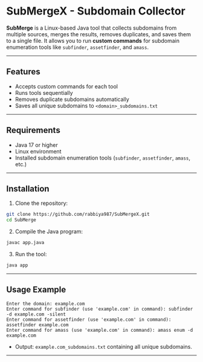 # SubMergeX - Subdomain Collector

**SubMerge** is a Linux-based Java tool that collects subdomains from multiple sources, merges the results, removes duplicates, and saves them to a single file. It allows you to run **custom commands** for subdomain enumeration tools like `subfinder`, `assetfinder`, and `amass`.

---

## Features

- Accepts custom commands for each tool
- Runs tools sequentially
- Removes duplicate subdomains automatically
- Saves all unique subdomains to `<domain>_subdomains.txt`

---

## Requirements

- Java 17 or higher
- Linux environment
- Installed subdomain enumeration tools (`subfinder`, `assetfinder`, `amass`, etc.)

---

## Installation

1. Clone the repository:

```bash
git clone https://github.com/rabbiya987/SubMergeX.git
cd SubMerge
````

2. Compile the Java program:

```bash
javac app.java
```

3. Run the tool:

```bash
java app
```

---

## Usage Example

```text
Enter the domain: example.com
Enter command for subfinder (use 'example.com' in command): subfinder -d example.com -silent
Enter command for assetfinder (use 'example.com' in command): assetfinder example.com
Enter command for amass (use 'example.com' in command): amass enum -d example.com
```

* Output: `example.com_subdomains.txt` containing all unique subdomains.

---
